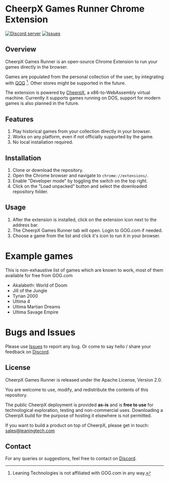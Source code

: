 # CheerpX Games Runner Chrome Extension

[![Discord server](https://img.shields.io/discord/988743885121548329?color=%235865F2&logo=discord&logoColor=%23fff)](https://discord.gg/9AP4b9VTXN)
[![Issues](https://img.shields.io/github/issues/leaningtech/cheerpx-games-runner)](https://github.com/leaningtech/cheerpx-games-runner/issues)

## Overview

CheerpX Games Runner is an open-source Chrome Extension to run your games directly in the browser.

Games are populated from the personal collection of the user, by integrating  with [GOG](https://gog.com) [^1]. Other stores might be supported in the future.

The extension is powered by [CheerpX](https://labs.leaningtech.com/cheerpx), a x86-to-WebAssembly virtual machine. Currently it supports games running on DOS,
support for modern games is also planned in the future.

[^1]: Leaning Technologies is not affiliated with GOG.com in any way.

## Features

1. Play historical games from your collection directly in your browser.
2. Works on any platform, even if not officially supported by the game.
3. No local installation required.

## Installation

1. Clone or download the repository.
2. Open the Chrome browser and navigate to `chrome://extensions/`.
3. Enable "Developer mode" by toggling the switch on the top right.
4. Click on the "Load unpacked" button and select the downloaded repository folder.

## Usage

1. After the extension is installed, click on the extension icon next to the address bar.
2. The CheerpX Games Runner tab will open. Login to GOG.com if needed.
3. Choose a game from the list and click it's icon to run it in your browser.

# Example games

This is non-exhaustive list of games which are known to work, most of them available for free from GOG.com

* Akalabeth: World of Doom
* Jill of the Jungle
* Tyrian 2000
* Ultima 4
* Ultima Martian Dreams
* Ultima Savage Empire

# Bugs and Issues

Please use [Issues](https://github.com/leaningtech/cheerpx-games-runner/issues) to report any bug.
Or come to say hello / share your feedback on [Discord](https://discord.gg/9AP4b9VTXN).

## License

CheerpX Games Runner is released under the Apache License, Version 2.0.

You are welcome to use, modify, and redistribute the contents of this repository.

The public CheerpX deployment is provided **as-is** and is **free to use** for technological exploration, testing and non-commercial uses. Downloading a CheerpX build for the purpose of hosting it elsewhere is not permitted.

If you want to build a product on top of CheerpX, please get in touch: sales@leaningtech.com

## Contact

For any queries or suggestions, feel free to contact on [Discord](https://discord.gg/9AP4b9VTXN).
